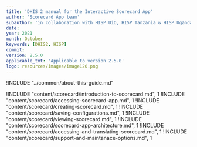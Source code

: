 ```yaml
---
title: 'DHIS 2 manual for the Interactive Scorecard App'
author: 'Scorecard App team'
subauthor: 'in collaboration with HISP UiO, HISP Tanzania & HISP Uganda'
date:
year: 2021
month: October
keywords: [DHIS2, HISP]
commit:
version: 2.5.0
applicable_txt: 'Applicable to version 2.5.0'
logo: resources/images/image120.png
---
```


<!--DHIS2-SECTION-ID:index-->

!INCLUDE "../common/about-this-guide.md"

!INCLUDE "content/scorecard/introduction-to-scorecard.md", 1
!INCLUDE "content/scorecard/accessing-scorecard-app.md", 1
!INCLUDE "content/scorecard/creating-scorecard.md", 1
!INCLUDE "content/scorecard/saving-configurations.md", 1
!INCLUDE "content/scorecard/viewing-scorecard.md", 1
!INCLUDE "content/scorecard/scorecard-app-architecture.md", 1
!INCLUDE "content/scorecard/accessing-and-translating-scorecard.md", 1
!INCLUDE "content/scorecard/support-and-maintanace-options.md", 1

